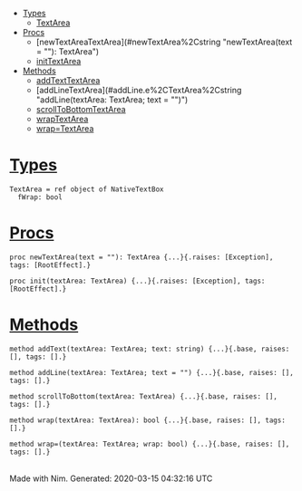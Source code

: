 -   [Types](#7)
    -   [TextArea](#TextArea "TextArea = ref object of NativeTextBox
          fWrap: bool")
-   [Procs](#12)
    -   [newTextAreaTextArea](#newTextArea%2Cstring "newTextArea(text = ""): TextArea")
    -   [initTextArea](#init%2CTextArea "init(textArea: TextArea)")
-   [Methods](#14)
    -   [addTextTextArea](#addText.e%2CTextArea%2Cstring "addText(textArea: TextArea; text: string)")
    -   [addLineTextArea](#addLine.e%2CTextArea%2Cstring "addLine(textArea: TextArea; text = "")")
    -   [scrollToBottomTextArea](#scrollToBottom.e%2CTextArea "scrollToBottom(textArea: TextArea)")
    -   [wrapTextArea](#wrap.e%2CTextArea "wrap(textArea: TextArea): bool")
    -   [wrap=TextArea](#wrap%3D.e%2CTextArea%2Cbool "wrap=(textArea: TextArea; wrap: bool)")

[Types](#7)
===========

    TextArea = ref object of NativeTextBox
      fWrap: bool

[Procs](#12)
============

    proc newTextArea(text = ""): TextArea {...}{.raises: [Exception], tags: [RootEffect].}

    proc init(textArea: TextArea) {...}{.raises: [Exception], tags: [RootEffect].}

[Methods](#14)
==============

    method addText(textArea: TextArea; text: string) {...}{.base, raises: [], tags: [].}

    method addLine(textArea: TextArea; text = "") {...}{.base, raises: [], tags: [].}

    method scrollToBottom(textArea: TextArea) {...}{.base, raises: [], tags: [].}

    method wrap(textArea: TextArea): bool {...}{.base, raises: [], tags: [].}

    method wrap=(textArea: TextArea; wrap: bool) {...}{.base, raises: [], tags: [].}

\
 Made with Nim. Generated: 2020-03-15 04:32:16 UTC
